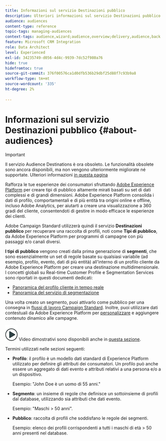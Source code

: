 ```yaml
---
title: Informazioni sul servizio Destinazioni pubblico
description: Ulteriori informazioni sul servizio Destinazioni pubblico.
audience: audiences
content-type: reference
topic-tags: managing-audiences
context-tags: audience,wizard;audience,overview;delivery,audience,back
feature: Microsoft CRM Integration
role: Data Architect
level: Experienced
exl-id: 34235749-d056-4d4c-9939-7dc52f980a76
hide: true
hidefromtoc: true
source-git-commit: 376f00576ca1d0dfb536b29dbf25d88f7c93b9a8
workflow-type: tm+mt
source-wordcount: '335'
ht-degree: 2%

---
```


# Informazioni sul servizio Destinazioni pubblico {#about-audiences}

>[!IMPORTANT]
>
>Il servizio Audience Destinations è ora obsoleto. Le funzionalità obsolete sono ancora disponibili, ma non vengono ulteriormente migliorate né supportate. Ulteriori informazioni [in questa pagina](../../rn/using/deprecated-features.md)

Rafforza le tue esperienze dei consumatori sfruttando [Adobe Experience Platform](https://experienceleague.adobe.com/docs/experience-platform/landing/home.html) per creare tipi di pubblico altamente mirati basati su set di dati complessi e di grandi dimensioni. Adobe Experience Platform consolida i dati di profilo, comportamentali e di più entità tra origini online e offline, incluso Adobe Analytics, per aiutarti a creare una visualizzazione a 360 gradi del cliente, consentendoti di gestire in modo efficace le esperienze dei clienti.

Adobe Campaign Standard utilizzerà quindi il servizio **Destinazioni pubblico** per recuperare una raccolta di profili, noti come **Tipi di pubblico**, da Adobe Experience Platform per programmi di campagne con più passaggi e/o canali diversi.

**I tipi di pubblico** vengono creati dalla prima generazione di **segmenti**, che sono essenzialmente un set di regole basate su qualsiasi variabile (ad esempio, profilo, evento, dati di più entità) all&#39;interno di un profilo cliente da Adobe Experience Platform per creare una destinazione multidimensionale. I concetti globali su Real-time Customer Profile e Segmentation Services sono riportati in questi documenti dedicati:

* [Panoramica del profilo cliente in tempo reale](https://experienceleague.adobe.com/docs/experience-platform/profile/home.html)
* [Panoramica del servizio di segmentazione](https://experienceleague.adobe.com/docs/experience-platform/segmentation/home.html)

Una volta creato un segmento, puoi attivarlo come pubblico per una consegna in [flussi di lavoro Campaign Standard](../../integrating/using/aep-targeting-audiences.md). Inoltre, puoi utilizzare dati contestuali da Adobe Experience Platform per [personalizzare](../../integrating/using/aep-personalizing-campaigns.md) e aggiungere contenuto dinamico alle campagne.

![](assets/do-not-localize/how-to-video.png) Video dimostrativi sono disponibili anche in [questa sezione](https://experienceleague.adobe.com/docs/campaign-learn/campaign-standard-tutorials/profiles-and-audiences/audience-destinations/audience-destinations-overview.html).

Termini utilizzati nelle sezioni seguenti:

* **Profilo**: il profilo è un modello dati standard di Experience Platform utilizzato per definire gli attributi dei consumatori. Un profilo può anche essere un aggregato di dati evento e attributi relativi a una persona e/o a un dispositivo.

  Esempio: &quot;John Doe è un uomo di 55 anni.&quot;

* **Segmento**: un insieme di regole che definisce un sottoinsieme di profili dal database, utilizzando sia attributi che dati evento.

  Esempio: &quot;Maschi > 50 anni&quot;.

* **Pubblico**: raccolta di profili che soddisfano le regole dei segmenti.

  Esempio: elenco dei profili corrispondenti a tutti i maschi di età > 50 anni presenti nel database.
